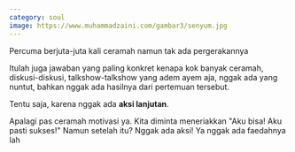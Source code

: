 ```yaml
---
category: soul
image: https://www.muhammadzaini.com/gambar3/senyum.jpg
---
```


Percuma berjuta-juta kali ceramah namun tak ada pergerakannya 

Itulah juga jawaban yang paling konkret kenapa kok banyak ceramah, diskusi-diskusi, talkshow-talkshow yang adem ayem aja, nggak ada yang nuntut, bahkan nggak ada hasilnya dari pertemuan tersebut.

Tentu saja, karena nggak ada **aksi lanjutan**.

Apalagi pas ceramah motivasi ya. Kita diminta meneriakkan "Aku bisa! Aku pasti sukses!" Namun setelah itu? Nggak ada aksi! Ya nggak ada faedahnya lah 